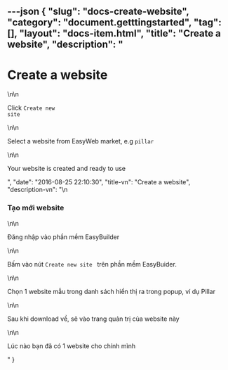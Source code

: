 ---json
{
    "slug": "docs-create-website",
    "category": "document.getttingstarted",
    "tag": [],
    "layout": "docs-item.html",
    "title": "Create a website",
    "description": "<h1>Create a website</h1>\n\n<p>Click <code>Create new site</code></p>\n\n<p>Select a website from EasyWeb market, e.g <code>pillar</code></p>\n\n<p>Your website is created and ready to use</p>",
    "date": "2016-08-25 22:10:30",
    "title-vn": "Create a website",
    "description-vn": "\n<h3>Tạo mới website</h3>\n\n<p> Đăng nhập vào phần mềm EasyBuilder </p> \n\n<p>Bấm vào nút <code>Create new site </code> trên phần mềm EasyBuider.</p>\n\n<p>Chọn 1 website mẫu trong danh sách hiển thị ra trong popup, ví dụ Pillar</p>\n\n<p>Sau khi download về, sẽ vào trang quản trị của website này</p>\n\n<p>Lúc nào bạn đã có 1 website cho chính mình</p>"
}
---
